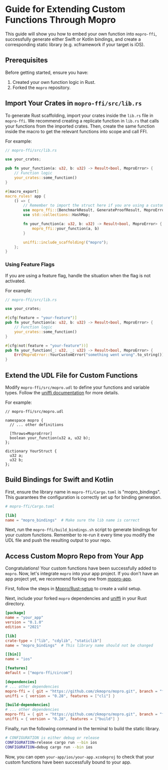 # Guide for Extending Custom Functions Through Mopro

This guide will show you how to embed your own function into `mopro-ffi`, successfully generate either Swift or Kotlin bindings, and create a corresponding static library (e.g. xcframework if your target is iOS).

## Prerequisites

Before getting started, ensure you have:
1. Created your own function logic in Rust.
2. Forked the `mopro` repository.

## Import Your Crates in `mopro-ffi/src/lib.rs`

To generate Rust scaffolding, import your crates inside the `lib.rs` file in `mopro-ffi`. We recommend creating a replicate function in `lib.rs` that calls your functions from the imported crates. Then, create the same function inside the macro to get the relevant functions into scope and call FFI.

For example:

```rust
// mopro-ffi/src/lib.rs

use your_crates;

pub fn your_function(a: u32, b: u32) -> Result<bool, MoproError> {
    // Function logic
    your_crates::some_function()
}

#[macro_export]
macro_rules! app {
    () => {
        // Remember to import the struct here if you are using a custom one
        use mopro_ffi::{BenchmarkResult, GenerateProofResult, MoproError, ProofCalldata, G1, G2};
        use std::collections::HashMap;

        fn your_function(a: u32, b: u32) -> Result<bool, MoproError> {
            mopro_ffi::your_function(a, b)
        }

        uniffi::include_scaffolding!("mopro");
    };
}
```

### Using Feature Flags

If you are using a feature flag, handle the situation when the flag is not activated.

For example:

```rust
// mopro-ffi/src/lib.rs

use your_crates;

#[cfg(feature = "your-feature")]
pub fn your_function(a: u32, b: u32) -> Result<bool, MoproError> {
    // Function logic
    your_crates::some_function()
}

#[cfg(not(feature = "your-feature"))]
pub fn your_function(_: u32, _: u32) -> Result<bool, MoproError> {
    Err(MoproError::YourCustomError("something went wrong".to_string()))
}
```

## Extend the UDL File for Custom Functions

Modify `mopro-ffi/src/mopro.udl` to define your functions and variable types. Follow the [uniffi documentation](https://mozilla.github.io/uniffi-rs/0.28/udl/builtin_types.html) for more details.

For example:

```udl
// mopro-ffi/src/mopro.udl

namespace mopro {
  // ... other definitions

  [Throws=MoproError]
  boolean your_function(u32 a, u32 b);
};

dictionary YourStruct {
  u32 a;
  u32 b;
};
```

## Build Bindings for Swift and Kotlin

First, ensure the library name in `mopro-ffi/Cargo.toml` is "mopro_bindings". This guarantees the configuration is correctly set up for binding generation.

```toml
# mopro-ffi/Cargo.toml

[lib]
name = "mopro_bindings"  # Make sure the lib name is correct
```

Next, run the `mopro-ffi/build_bindings.sh` script to generate bindings for your custom functions. Remember to re-run it every time you modify the UDL file and push the resulting output to your repo.

## Access Custom Mopro Repo from Your App

Congratulations! Your custom functions have been successfully added to `mopro`. Now, let's integrate `mopro` into your app project. If you don't have an app project yet, we recommend forking one from [mopro-app](https://github.com/chancehudson/mopro-app).

First, follow the steps in [Mopro/Rust-setup](https://zkmopro.org/docs/getting-started/rust-setup) to create a valid setup.

Next, include your forked `mopro` dependencies and [uniffi](https://crates.io/crates/uniffi) in your Rust directory.

```toml
[package]
name = "your_app"
version = "0.1.0"
edition = "2021"

[lib]
crate-type = ["lib", "cdylib", "staticlib"]
name = "mopro_bindings"  # This library name should not be changed

[[bin]]
name = "ios"

[features]
default = ["mopro-ffi/circom"]

[dependencies]
# ... other dependencies
mopro-ffi = { git = "https://github.com/zkmopro/mopro.git", branch = "feat/integrate-gpu-acceleration", features = ["gpu-acceleration"] }
uniffi = { version = "0.28", features = ["cli"] }

[build-dependencies]
# ... other dependencies
mopro-ffi = { git = "https://github.com/zkmopro/mopro.git", branch = "feat/integrate-gpu-acceleration", features = ["gpu-acceleration"] }
uniffi = { version = "0.28", features = ["build"] }
```

Finally, run the following command in the terminal to build the static library.

```sh
# CONFIGURATION is either debug or release
CONFIGURATION=release cargo run --bin ios
CONFIGURATION=debug cargo run --bin ios
```

Now, you can open `your-app/ios/your-app.xcodeproj` to check that your custom functions have been successfully bound to your app.
